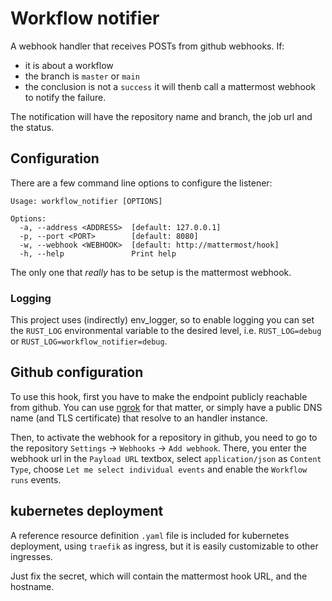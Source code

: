 # Workflow notifier

A webhook handler that receives POSTs from github webhooks. If:
- it is about a workflow
- the branch is `master` or `main`
- the conclusion is not a `success` 
it will thenb call a mattermost webhook to notify the failure.

The notification will have the repository name and branch, the job url and the status.

## Configuration

There are a few command line options to configure the listener:

```
Usage: workflow_notifier [OPTIONS]

Options:
  -a, --address <ADDRESS>  [default: 127.0.0.1]
  -p, --port <PORT>        [default: 8080]
  -w, --webhook <WEBHOOK>  [default: http://mattermost/hook]
  -h, --help               Print help
```

The only one that *really* has to be setup is the mattermost webhook.

### Logging
This project uses (indirectly) env_logger, so to enable logging you can set the `RUST_LOG` environmental variable to the desired level, i.e. `RUST_LOG=debug` or `RUST_LOG=workflow_notifier=debug`.

## Github configuration

To use this hook, first you have to make the endpoint publicly reachable from github. You can use [ngrok](https://ngrok.com/) for that matter, or simply have a public DNS name (and TLS certificate) that resolve to an handler instance.

Then, to activate the webhook for a repository in github, you need to go to the repository `Settings` -> `Webhooks` -> `Add webhook`. There, you enter the webhook url in the `Payload URL` textbox, select `application/json` as `Content Type`,  choose `Let me select individual events` and enable the `Workflow runs` events.

## kubernetes deployment

A reference resource definition `.yaml` file is included for kubernetes deployment, using `traefik` as ingress, but it is easily customizable to other ingresses.

Just fix the secret, which will contain the mattermost hook URL, and the hostname.